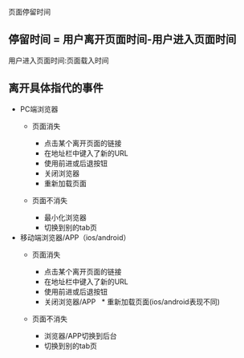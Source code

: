 页面停留时间

## 停留时间 = 用户离开页面时间-用户进入页面时间
用户进入页面时间:页面载入时间

## 离开具体指代的事件
* PC端浏览器
	* 页面消失
  		* 点击某个离开页面的链接
   		* 在地址栏中键入了新的URL
   		* 使用前进或后退按钮
   		* 关闭浏览器
   		* 重新加载页面

	* 页面不消失
  		* 最小化浏览器
		* 切换到别的tab页
* 移动端浏览器/APP（ios/android）
	* 页面消失
		* 点击某个离开页面的链接
   		* 在地址栏中键入了新的URL
   		* 使用前进或后退按钮
   		* 关闭浏览器/APP
   		* 重新加载页面(ios/android表现不同)
	
	* 页面不消失
		* 浏览器/APP切换到后台
		* 切换到别的tab页
